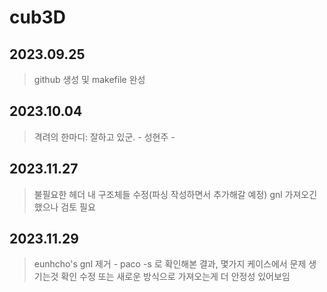 # cub3D

## 2023.09.25
> github 생성 및 makefile 완성

## 2023.10.04
> 격려의 한마디: 잘하고 있군.
>             - 성현주 -

## 2023.11.27
> 불필요한 헤더 내 구조체들 수정(파싱 작성하면서 추가해갈 예정)
> gnl 가져오긴 했으나 검토 필요

## 2023.11.29
> eunhcho's gnl 제거 - paco -s 로 확인해본 결과, 몇가지 케이스에서 문제 생기는것 확인
> 수정 또는 새로운 방식으로 가져오는게 더 안정성 있어보임
